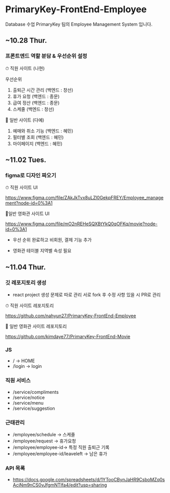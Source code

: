 # PrimaryKey-FrontEnd-Employee

Database 수업 PrimaryKey 팀의 Employee Management System 입니다.

## ~10.28 Thur.

### 프론트엔드 역할 분담 & 우선순위 설정

⏱ 직원 사이트 (나현)

우선순위

1. 출퇴근 시간 관리 (백엔드 : 창선)
2. 휴가 요청 (백엔드 : 종문)
3. 급여 정산 (백엔드 : 종문)
4. 스케줄 (백엔드 : 창선)

🍿 일반 사이트 (다예)

1. 예매와 취소 기능 (백엔드 : 혜민)
2. 필터별 조회 (백엔드 : 혜민)
3. 마이페이지 (백엔드 : 혜민)

## ~11.02 Tues.

### figma로 디자인 짜오기

⏱ 직원 사이트 UI 

https://www.figma.com/file/ZAkJkTvx8uLZl0GekpFREY/Employee_management?node-id=0%3A1

🍿일반 영화관 사이트 UI 

https://www.figma.com/file/mO2nREHeSQXBtYkQ0qOFKq/movie?node-id=0%3A1


- 우선 순위 완료하고 비회원, 결제 기능 추가

- 영화관 테이블 지역별 속성 필요


## ~11.04 Thur.

### 깃 레포지토리 생성

- react project 생성 문제로 따로 관리 서로 fork 후 수정 사항 있을 시 PR로 관리

⏱ 직원 사이트 레포지토리

https://github.com/nahyun27/PrimaryKey-FrontEnd-Employee

🍿 일반 영화관 사이트 레포지토리

https://github.com/kimdaye77/PrimaryKey-FrontEnd-Movie

### JS

- / -> HOME
- /login -> login

### 직원 서비스

- /service/compliments
- /service/notice
- /service/menu
- /service/suggestion

### 근태관리

- /employee/schedule -> 스케줄
- /employee/request -> 휴가요청
- /employee/employee-id-> 특정 직원 출퇴근 기록
- /employee/employee-id/leaveleft -> 남은 휴가

### API 목록

- https://docs.google.com/spreadsheets/d/1YTooCBynJaHR9CsboMZq0sAcjNm9nCS0vJfgmNTIfa4/edit?usp=sharing

